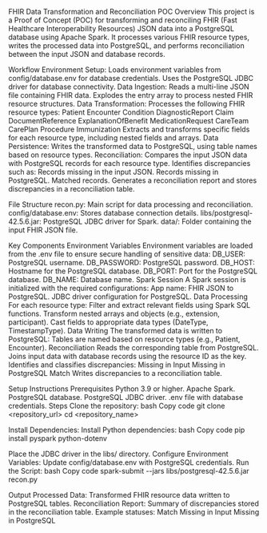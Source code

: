 FHIR Data Transformation and Reconciliation POC
Overview
This project is a Proof of Concept (POC) for transforming and reconciling FHIR (Fast Healthcare Interoperability Resources) JSON data into a PostgreSQL database using Apache Spark. It processes various FHIR resource types, writes the processed data into PostgreSQL, and performs reconciliation between the input JSON and database records.

Workflow
Environment Setup:
Loads environment variables from config/database.env for database credentials.
Uses the PostgreSQL JDBC driver for database connectivity.
Data Ingestion:
Reads a multi-line JSON file containing FHIR data.
Explodes the entry array to process nested FHIR resource structures.
Data Transformation:
Processes the following FHIR resource types:
Patient
Encounter
Condition
DiagnosticReport
Claim
DocumentReference
ExplanationOfBenefit
MedicationRequest
CareTeam
CarePlan
Procedure
Immunization
Extracts and transforms specific fields for each resource type, including nested fields and arrays.
Data Persistence:
Writes the transformed data to PostgreSQL, using table names based on resource types.
Reconciliation:
Compares the input JSON data with PostgreSQL records for each resource type.
Identifies discrepancies such as:
Records missing in the input JSON.
Records missing in PostgreSQL.
Matched records.
Generates a reconciliation report and stores discrepancies in a reconciliation table.

File Structure
recon.py: Main script for data processing and reconciliation.
config/database.env: Stores database connection details.
libs/postgresql-42.5.6.jar: PostgreSQL JDBC driver for Spark.
data/: Folder containing the input FHIR JSON file.

Key Components
Environment Variables
Environment variables are loaded from the .env file to ensure secure handling of sensitive data:
DB_USER: PostgreSQL username.
DB_PASSWORD: PostgreSQL password.
DB_HOST: Hostname for the PostgreSQL database.
DB_PORT: Port for the PostgreSQL database.
DB_NAME: Database name.
Spark Session
A Spark session is initialized with the required configurations:
App name: FHIR JSON to PostgreSQL.
JDBC driver configuration for PostgreSQL.
Data Processing
For each resource type:
Filter and extract relevant fields using Spark SQL functions.
Transform nested arrays and objects (e.g., extension, participant).
Cast fields to appropriate data types (DateType, TimestampType).
Data Writing
The transformed data is written to PostgreSQL:
Tables are named based on resource types (e.g., Patient, Encounter).
Reconciliation
Reads the corresponding table from PostgreSQL.
Joins input data with database records using the resource ID as the key.
Identifies and classifies discrepancies:
Missing in Input
Missing in PostgreSQL
Match
Writes discrepancies to a reconciliation table.

Setup Instructions
Prerequisites
Python 3.9 or higher.
Apache Spark.
PostgreSQL database.
PostgreSQL JDBC driver.
.env file with database credentials.
Steps
Clone the repository:
bash
Copy code
git clone <repository_url>
cd <repository_name>


Install Dependencies:
Install Python dependencies:
bash
Copy code
pip install pyspark python-dotenv


Place the JDBC driver in the libs/ directory.
Configure Environment Variables:
Update config/database.env with PostgreSQL credentials.
Run the Script:
bash
Copy code
spark-submit --jars libs/postgresql-42.5.6.jar recon.py



Output
Processed Data:
Transformed FHIR resource data written to PostgreSQL tables.
Reconciliation Report:
Summary of discrepancies stored in the reconciliation table.
Example statuses:
Match
Missing in Input
Missing in PostgreSQL

